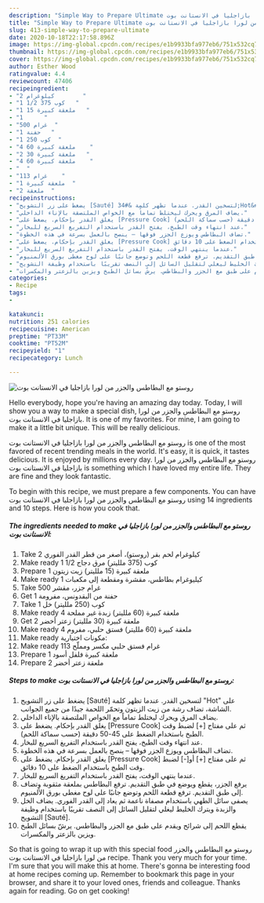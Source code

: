 ```yaml
---
description: "Simple Way to Prepare Ultimate روستو مع البطاطس والجزر من لورا بازاجليا في الانستانت بوت"
title: "Simple Way to Prepare Ultimate روستو مع البطاطس والجزر من لورا بازاجليا في الانستانت بوت"
slug: 413-simple-way-to-prepare-ultimate
date: 2020-10-18T22:17:58.896Z
image: https://img-global.cpcdn.com/recipes/e1b9933bfa977eb6/751x532cq70/الصورة-الرئيسية-لوصفةروستو-مع-البطاطس-والجزر-من-لورا-بازاجليا-في-الانستانت-بوت.jpg
thumbnail: https://img-global.cpcdn.com/recipes/e1b9933bfa977eb6/751x532cq70/الصورة-الرئيسية-لوصفةروستو-مع-البطاطس-والجزر-من-لورا-بازاجليا-في-الانستانت-بوت.jpg
cover: https://img-global.cpcdn.com/recipes/e1b9933bfa977eb6/751x532cq70/الصورة-الرئيسية-لوصفةروستو-مع-البطاطس-والجزر-من-لورا-بازاجليا-في-الانستانت-بوت.jpg
author: Esther Wood
ratingvalue: 4.4
reviewcount: 47406
recipeingredient:
- "2 كيلوغرام        "
- "1 1/2 كوب 375   "
- "1 ملعقة كبيرة 15   "
- "1      "
- "500 غرام  "
- "1 حفنة   "
- "1 كوب 250  "
- "4 ملعقة كبيرة 60    "
- "2 ملعقة كبيرة 30   "
- "4 ملعقة كبيرة 60    "
- "  "
- "113 غرام    "
- "1 ملعقة كبيرة  "
- "2 ملعقة  "
recipeinstructions:
- "يضغط على زر التشويح [Sauté] لتسخين القدر. عندما تظهر كلمة &#34;Hot&#34; على الشاشة، تضاف رشة من زيت الزيتون وتحمّر اللحمة جيدًا من جميع الجوانب."
- "يضاف المرق ويحرك ليختلط تماماً مع الخواص الملتصقة بالإناء الداخلي."
- "يغلق القدر بإحكام. يضغط على [Pressure Cook] ثم على مفتاح [+] لضبط وقت الطبخ باستخدام الضغط على 45-50 دقيقة (حسب سماكة اللحم)."
- "عند انتهاء وقت الطبخ، يفتح القدر باستخدام التفريغ السريع للبخار."
- "تضاف البطاطس ويوزع الجزر فوقها – ينصح بالعمل بسرعة في هذه الخطوة."
- "يغلق القدر بإحكام. يضغط على [Pressure Cook] ثم على مفتاح [+] أو[-] لضبط وقت الطبخ باستخدام الضغط على 10 دقائق."
- "عندما ينتهي الوقت، يفتح القدر باستخدام التفريغ السريع للبخار."
- "يرفع الجزر، يقطع ويوضع في طبق التقديم. ترفع البطاطس بملعقة مثقوبة وتضاف إلى طبق التقديم. ترفع قطعة اللحم وتوضع جانبًا على لوح مغطى بورق الألمنيوم."
- "يصفى سائل الطهي باستخدام مصفاة ناعمة ثم يعاد إلى القدر الفوري. يضاف الخل والزبدة ويترك الخليط ليغلي لتقليل السائل إلى النصف تقريبًا باستخدام وظيفة التشويح [Sauté]."
- "يقطع اللحم إلى شرائح ويقدم على طبق مع الجزر والبطاطس. يرشّ بسائل الطبخ ويزين بالزعتر والمكسرات."
categories:
- Recipe
tags:
- 

katakunci:  
nutrition: 251 calories
recipecuisine: American
preptime: "PT33M"
cooktime: "PT52M"
recipeyield: "1"
recipecategory: Lunch

---
```



![روستو مع البطاطس والجزر من لورا بازاجليا في الانستانت بوت](https://img-global.cpcdn.com/recipes/e1b9933bfa977eb6/751x532cq70/الصورة-الرئيسية-لوصفةروستو-مع-البطاطس-والجزر-من-لورا-بازاجليا-في-الانستانت-بوت.jpg)

Hello everybody, hope you're having an amazing day today. Today, I will show you a way to make a special dish, روستو مع البطاطس والجزر من لورا بازاجليا في الانستانت بوت. It is one of my favorites. For mine, I am going to make it a little bit unique. This will be really delicious.



روستو مع البطاطس والجزر من لورا بازاجليا في الانستانت بوت is one of the most favored of recent trending meals in the world. It's easy, it is quick, it tastes delicious. It is enjoyed by millions every day. روستو مع البطاطس والجزر من لورا بازاجليا في الانستانت بوت is something which I have loved my entire life. They are fine and they look fantastic.


To begin with this recipe, we must prepare a few components. You can have روستو مع البطاطس والجزر من لورا بازاجليا في الانستانت بوت using 14 ingredients and 10 steps. Here is how you cook that.

<!--inarticleads1-->

##### The ingredients needed to make روستو مع البطاطس والجزر من لورا بازاجليا في الانستانت بوت:

1. Take 2 كيلوغرام لحم بقر (روستو)، أصغر من قطر القدر الفوري
1. Make ready 1 1/2 كوب (375 ملليتر) مرق دجاج
1. Prepare 1 ملعقة كبيرة (15 ملليتر) زيت زيتون
1. Make ready 1 كيليوغرام بطاطس، مقشرة ومقطعة إلى مكعبات
1. Take 500 غرام جزر، مقشر
1. Get 1 حفنة من البقدونس، مفرومة
1. Take 1 كوب (250 ملليتر) خل
1. Make ready 4 ملعقة كبيرة (60 ملليتر) زبدة غير مملحة
1. Get 2 ملعقة كبيرة (30 ملليتر) زعتر أخضر
1. Make ready 4 ملعقة كبيرة (60 ملليتر) فستق حلبي، مفروم
1. Make ready  مكونات اختيارية:
1. Make ready 113 غرام فستق حلبي مكسر ومملّح
1. Prepare 1 ملعقة كبيرة فلفل أسود
1. Prepare 2 ملعقة زعتر أخضر




<!--inarticleads2-->

##### Steps to make روستو مع البطاطس والجزر من لورا بازاجليا في الانستانت بوت:

1. يضغط على زر التشويح [Sauté] لتسخين القدر. عندما تظهر كلمة &#34;Hot&#34; على الشاشة، تضاف رشة من زيت الزيتون وتحمّر اللحمة جيدًا من جميع الجوانب.
1. يضاف المرق ويحرك ليختلط تماماً مع الخواص الملتصقة بالإناء الداخلي.
1. يغلق القدر بإحكام. يضغط على [Pressure Cook] ثم على مفتاح [+] لضبط وقت الطبخ باستخدام الضغط على 45-50 دقيقة (حسب سماكة اللحم).
1. عند انتهاء وقت الطبخ، يفتح القدر باستخدام التفريغ السريع للبخار.
1. تضاف البطاطس ويوزع الجزر فوقها – ينصح بالعمل بسرعة في هذه الخطوة.
1. يغلق القدر بإحكام. يضغط على [Pressure Cook] ثم على مفتاح [+] أو[-] لضبط وقت الطبخ باستخدام الضغط على 10 دقائق.
1. عندما ينتهي الوقت، يفتح القدر باستخدام التفريغ السريع للبخار.
1. يرفع الجزر، يقطع ويوضع في طبق التقديم. ترفع البطاطس بملعقة مثقوبة وتضاف إلى طبق التقديم. ترفع قطعة اللحم وتوضع جانبًا على لوح مغطى بورق الألمنيوم.
1. يصفى سائل الطهي باستخدام مصفاة ناعمة ثم يعاد إلى القدر الفوري. يضاف الخل والزبدة ويترك الخليط ليغلي لتقليل السائل إلى النصف تقريبًا باستخدام وظيفة التشويح [Sauté].
1. يقطع اللحم إلى شرائح ويقدم على طبق مع الجزر والبطاطس. يرشّ بسائل الطبخ ويزين بالزعتر والمكسرات.




So that is going to wrap it up with this special food روستو مع البطاطس والجزر من لورا بازاجليا في الانستانت بوت recipe. Thank you very much for your time. I'm sure that you will make this at home. There's gonna be interesting food at home recipes coming up. Remember to bookmark this page in your browser, and share it to your loved ones, friends and colleague. Thanks again for reading. Go on get cooking!
